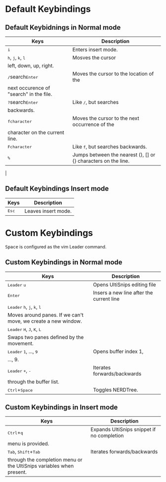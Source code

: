 # Default Keybindings

## Default Keybidnings in Normal mode

|  Keys | Description |
|-------|-------------|
| <kbd>i</kbd> | Enters insert mode. |
| <kbd>h</kbd>, <kbd>j</kbd>, <kbd>k</kbd>, <kbd>l</kbd> | Mosves the cursor
left, down, up, right. |
| <kbd>/</kbd>search<kbd>Enter</kbd> | Moves the cursor to the location of the
next occurence of "search" in the file. |
| <kbd>?</kbd>search<kbd>Enter</kbd> | Like <kbd>/</kbd>, but searches 
backwards. |
| <kbd>f</kdb>character | Moves the cursor to the next occurrence of the 
character on the current line. |
| <kbd>F</kdb>character | Like <kbd>f</kbd>, but searches backwards. |
| <kbd>%</kbd> | Jumps between the nearest (), [] or {} characters on the line.
|

## Default Keybindings Insert mode

|  Keys | Description |
|-------|-------------|
| <kbd>Esc</kbd> | Leaves insert mode. |

# Custom Keybindings

<kbd>Space</kbd> is configured as the vim Leader command.

## Custom Keybindings in Normal mode

|  Keys | Description |
|-------|-------------|
| <kbd>Leader</kbd> <kbd>u</kbd> | Opens UltiSnips editing file |
| <kbd>Enter</kbd> | Insers a new line after the current line |
| <kbd>Leader</kbd> <kbd>h</kbd>, <kbd>j</kbd>, <kbd>k</kbd>, <kbd>l</kbd> |
Moves around panes. If we can't move, we create a new window. |
| <kbd>Leader</kbd> <kbd>H</kbd>, <kbd>J</kbd>, <kbd>K</kbd>, <kbd>L</kbd> |
Swaps two panes defined by the movement. |
| <kbd>Leader</kbd> <kbd>1</kbd>, ..., <kbd>9</kbd> | Opens buffer index 1,
..., 9. |
| <kbd>Leader</kbd> <kbd>+</kbd>, <kbd>-</kbd> | Iterates forwards/backwards
through the buffer list. |
| <kbd>Ctrl</kbd>+<kbd>Space</kbd> | Toggles NERDTree. |

## Custom Keybindings in Insert mode

|  Keys | Description |
|-------|-------------|
| <kbd>Ctrl</kbd>+<kbd>q</kbd> | Expands UltiSnips snippet if no completion
menu is provided. |
| <kbd>Tab</kbd>, <kbd>Shift</kbd>+<kbd>Tab</kbd> | Iterates forwards/backwards
through the completion menu or the UltiSnips variables when present. |
